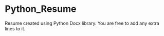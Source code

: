 # Python_Resume
Resume created using Python Docx library.
You are free to add any extra lines to it.
